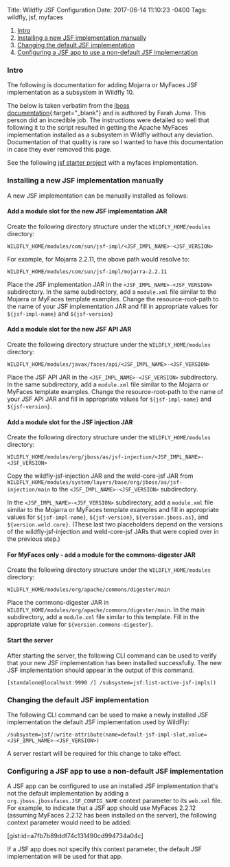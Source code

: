 Title: Wildfly JSF Configuration
Date: 2017-06-14 11:10:23 -0400
Tags: wildfly, jsf, myfaces

1. [Intro](#intro)
2. [Installing a new JSF implementation manually](#install_implementation)
3. [Changing the default JSF implementation](#change_default_implementation)
4. [Configuring a JSF app to use a non-default JSF implementation](#configure_non_default_implementation)

### Intro <a name="intro"></a>

<!-- PELICAN_BEGIN_SUMMARY -->
The following is documentation for adding Mojarra or MyFaces JSF implementation as a subsystem in Wildfly 10.
<!-- PELICAN_END_SUMMARY -->
The below is taken verbatim from the [jboss documentation](https://docs.jboss.org/author/display/WFLY10/JSF+Configuration){:target="_blank"} and is authored by Farah Juma.  This person did an incredible job.  The instructions were detailed so well that following it to the script resulted in getting the Apache MyFaces implementation installed as a subsystem in Wildfly without any deviation.  Documentation of that quality is rare so I wanted to have this documentation in case they ever removed this page.

See the following [jsf starter project](https://github.com/gwnio/rg-archetype-j2ee-myfaces) with a myfaces implementation.

### Installing a new JSF implementation manually <a name="install_implementation"></a>

A new JSF implementation can be manually installed as follows:

#### Add a module slot for the new JSF implementation JAR

Create the following directory structure under the ```WILDFLY_HOME/modules``` directory:

```WILDFLY_HOME/modules/com/sun/jsf-impl/<JSF_IMPL_NAME>-<JSF_VERSION>```

For example, for Mojarra 2.2.11, the above path would resolve to:

```WILDFLY_HOME/modules/com/sun/jsf-impl/mojarra-2.2.11```

Place the JSF implementation JAR in the ```<JSF_IMPL_NAME>-<JSF_VERSION>``` subdirectory. In the same subdirectory, add a ```module.xml``` file similar to the Mojarra or MyFaces template examples. Change the resource-root-path to the name of your JSF implementation JAR and fill in appropriate values for ```${jsf-impl-name}``` and ```${jsf-version}```

#### Add a module slot for the new JSF API JAR

Create the following directory structure under the ```WILDFLY_HOME/modules``` directory:

```WILDFLY_HOME/modules/javax/faces/api/<JSF_IMPL_NAME>-<JSF_VERSION>```

Place the JSF API JAR in the ```<JSF_IMPL_NAME>-<JSF_VERSION>``` subdirectory. In the same subdirectory, add a ```module.xml``` file similar to the Mojarra or MyFaces template examples. Change the resource-root-path to the name of your JSF API JAR and fill in appropriate values for ```${jsf-impl-name}``` and ```${jsf-version}```.

#### Add a module slot for the JSF injection JAR

Create the following directory structure under the ```WILDFLY_HOME/modules``` directory:

```WILDFLY_HOME/modules/org/jboss/as/jsf-injection/<JSF_IMPL_NAME>-<JSF_VERSION>```

Copy the wildfly-jsf-injection JAR and the weld-core-jsf JAR from ```WILDFLY_HOME/modules/system/layers/base/org/jboss/as/jsf-injection/main``` to the ```<JSF_IMPL_NAME>-<JSF_VERSION>``` subdirectory.

In the ```<JSF_IMPL_NAME>-<JSF_VERSION>``` subdirectory, add a ```module.xml``` file similar to the Mojarra or MyFaces template examples and fill in appropriate values for ```${jsf-impl-name}```, ```${jsf-version}```, ```${version.jboss.as}```, and ```${version.weld.core}```. (These last two placeholders depend on the versions of the wildfly-jsf-injection and weld-core-jsf JARs that were copied over in the previous step.)

#### For MyFaces only - add a module for the commons-digester JAR

Create the following directory structure under the ```WILDFLY_HOME/modules``` directory:

```WILDFLY_HOME/modules/org/apache/commons/digester/main```

Place the commons-digester JAR in ```WILDFLY_HOME/modules/org/apache/commons/digester/main```. In the main subdirectory, add a ```module.xml``` file similar to this template. Fill in the appropriate value for ```${version.commons-digester}```.

#### Start the server

After starting the server, the following CLI command can be used to verify that your new JSF implementation has been installed successfully. The new JSF implementation should appear in the output of this command.

```[standalone@localhost:9990 /] /subsystem=jsf:list-active-jsf-impls()```

### Changing the default JSF implementation <a name="change_default_implementation"></a>

The following CLI command can be used to make a newly installed JSF implementation the default JSF implementation used by WildFly:

```/subsystem=jsf/:write-attribute(name=default-jsf-impl-slot,value=<JSF_IMPL_NAME>-<JSF_VERSION>)```

A server restart will be required for this change to take effect.

### Configuring a JSF app to use a non-default JSF implementation <a name="configure_non_default_implementation"></a>

A JSF app can be configured to use an installed JSF implementation that's not the default implementation by adding a ```org.jboss.jbossfaces.JSF_CONFIG_NAME``` context parameter to its ```web.xml``` file. For example, to indicate that a JSF app should use MyFaces 2.2.12 (assuming MyFaces 2.2.12 has been installed on the server), the following context parameter would need to be added:

[gist:id=a7fb7b89ddf74c131490cd994734a04c]

If a JSF app does not specify this context parameter, the default JSF implementation will be used for that app.